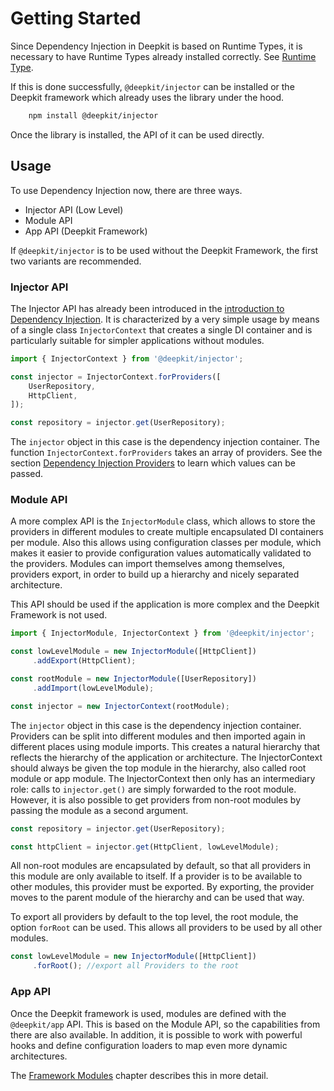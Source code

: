 # Getting Started

Since Dependency Injection in Deepkit is based on Runtime Types, it is necessary to have Runtime Types already installed correctly. See [Runtime Type](../runtime-types/getting-started.md).

If this is done successfully, `@deepkit/injector` can be installed or the Deepkit framework which already uses the library under the hood.

```sh
	npm install @deepkit/injector
```

Once the library is installed, the API of it can be used directly.


## Usage

To use Dependency Injection now, there are three ways.

* Injector API (Low Level)
* Module API
* App API (Deepkit Framework)

If `@deepkit/injector` is to be used without the Deepkit Framework, the first two variants are recommended.

### Injector API

The Injector API has already been introduced in the [introduction to Dependency Injection](../dependency-injection). It is characterized by a very simple usage by means of a single class `InjectorContext` that creates a single DI container and is particularly suitable for simpler applications without modules.

```typescript
import { InjectorContext } from '@deepkit/injector';

const injector = InjectorContext.forProviders([
    UserRepository,
    HttpClient,
]);

const repository = injector.get(UserRepository);
```

The `injector` object in this case is the dependency injection container. The function `InjectorContext.forProviders` takes an array of providers. See the section [Dependency Injection Providers](dependency-injection.md#di-providers) to learn which values can be passed.

### Module API

A more complex API is the `InjectorModule` class, which allows to store the providers in different modules to create multiple encapsulated DI containers per module. Also this allows using configuration classes per module, which makes it easier to provide configuration values automatically validated to the providers. Modules can import themselves among themselves, providers export, in order to build up a hierarchy and nicely separated architecture.

This API should be used if the application is more complex and the Deepkit Framework is not used.

```typescript
import { InjectorModule, InjectorContext } from '@deepkit/injector';

const lowLevelModule = new InjectorModule([HttpClient])
     .addExport(HttpClient);

const rootModule = new InjectorModule([UserRepository])
     .addImport(lowLevelModule);

const injector = new InjectorContext(rootModule);
```

The `injector` object in this case is the dependency injection container. Providers can be split into different modules and then imported again in different places using module imports. This creates a natural hierarchy that reflects the hierarchy of the application or architecture.
The InjectorContext should always be given the top module in the hierarchy, also called root module or app module. The InjectorContext then only has an intermediary role: calls to `injector.get()` are simply forwarded to the root module. However, it is also possible to get providers from non-root modules by passing the module as a second argument.

```typescript
const repository = injector.get(UserRepository);

const httpClient = injector.get(HttpClient, lowLevelModule);
```

All non-root modules are encapsulated by default, so that all providers in this module are only available to itself. If a provider is to be available to other modules, this provider must be exported. By exporting, the provider moves to the parent module of the hierarchy and can be used that way.

To export all providers by default to the top level, the root module, the option `forRoot` can be used. This allows all providers to be used by all other modules.

```typescript
const lowLevelModule = new InjectorModule([HttpClient])
     .forRoot(); //export all Providers to the root
```

### App API

Once the Deepkit framework is used, modules are defined with the `@deepkit/app` API. This is based on the Module API, so the capabilities from there are also available. In addition, it is possible to work with powerful hooks and define configuration loaders to map even more dynamic architectures.

The [Framework Modules](../framework/modules.md) chapter describes this in more detail.
